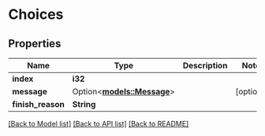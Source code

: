 # Choices

## Properties

Name | Type | Description | Notes
------------ | ------------- | ------------- | -------------
**index** | **i32** |  | 
**message** | Option<[**models::Message**](Message.md)> |  | [optional]
**finish_reason** | **String** |  | 

[[Back to Model list]](../README.md#documentation-for-models) [[Back to API list]](../README.md#documentation-for-api-endpoints) [[Back to README]](../README.md)


